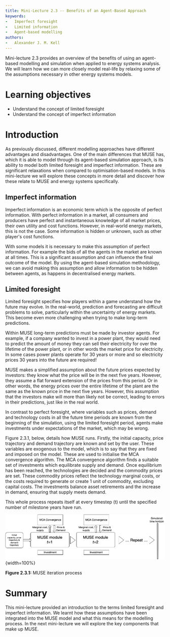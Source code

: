 ```yaml
---
title: Mini-Lecture 2.3 -- Benefits of an Agent-Based Approach
keywords:
-   Imperfect foresight
-   Limited information
-   Agent-based modelling
authors:
-   Alexander J. M. Kell
---
```


Mini-lecture 2.3 provides an overview of the benefits of using an agent-based modelling and simulation when applied to energy systems analysis. We will learn how we can more closely model real-life by relaxing some of the assumptions necessary in other energy systems models.

# Learning objectives

- Understand the concept of limited foresight 
- Understand the concept of imperfect information

# Introduction

As previously discussed, different modelling approaches have different advantages and disadvantages. One of the main differences that MUSE has, which it is able to model through its agent-based simulation approach, is its ability to model both limited foresight and imperfect information. These are significant relaxations when compared to optimisation-based models. In this mini-lecture we will explore these concepts in more detail and discover how these relate to MUSE and energy systems specifically.

## Imperfect information

Imperfect information is an economic term which is the opposite of perfect information. With perfect information in a market, all consumers and producers have perfect and instantaneous knowledge of all market prices, their own utility and cost functions. However, in real-world energy markets, this is not the case. Some information is hidden or unknown, such as other player's cost functions.

With some models it is necessary to make this assumption of perfect information. For example the bids of all the agents in the market are known at all times. This is a significant assumption and can influence the final outcome of the model. By using the agent-based simulation methodology, we can avoid making this assumption and allow information to be hidden between agents, as happens in decentralised energy markets.

## Limited foresight

Limited foresight specifies how players within a game understand how the future may evolve. In the real-world, prediction and forecasting are difficult problems to solve, particularly within the uncertainty of energy markets. This become even more challenging when trying to make long-term predictions. 

Within MUSE long-term predictions must be made by investor agents. For example, if a company wanted to invest in a power plant, they would need to predict the amount of money they can sell their electricity for over the lifetime of the power plant, or in other words the market price for electricity. In some cases power plants operate for 30 years or more and so electricity prices 30 years into the future are required! 

MUSE makes a simplified assumption about the future prices expected by investors: they know what the price will be in the next five years. However, they assume a flat forward extension of the prices from this period. Or in other words, the energy prices over the entire lifetime of the plant are the same as the known price in the next five years. However, this assumption that the investors make will more than likely not be correct, leading to errors in their predictions, just like in the real world.

In contrast to perfect foresight, where variables such as prices, demand and technology costs in all the future time periods are known from the beginning of the simulation, using the limited foresight period, agents make investments under expectations of the market, which may be wrong.

 Figure 2.3.1, below, details how MUSE runs. Firstly, the initial capacity, price trajectory and demand trajectory are known and set by the user. These variables are exogenous to the model, which is to say that they are fixed and imposed on the model. These are used to initialise the MCA convergence algorithm. The MCA convergence algorithm finds a suitable set of investments which equilibrate supply and demand. Once equilibrium has been reached, the technologies are decided and the commodity prices are set. These commodity prices reflect the technology marginal costs, or the costs required to generate or create 1 unit of commodity, excluding capital costs. The investments balance asset retirements and the increase in demand, ensuring that supply meets demand.

This whole process repeats itself at every timestep (t) until the specified number of milestone years have run.

![](assets/Fig_2.3.1.png){width=100%}

**Figure 2.3.1:** MUSE iteration process



# Summary  

This mini-lecture provided an introduction to the terms limited foresight and imperfect information. We learnt how these assumptions have been integrated into the MUSE model and what this means for the modelling process. In the next mini-lecture we will explore the key components that make up MUSE.


